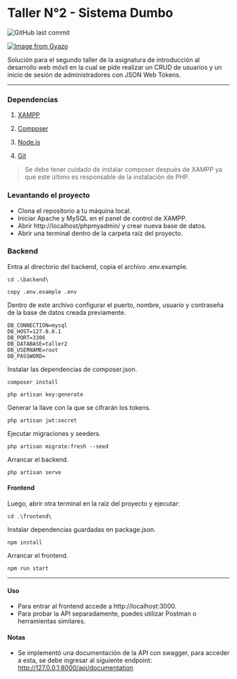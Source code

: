# Taller N°2 - Sistema Dumbo
![GitHub last commit](https://img.shields.io/github/last-commit/nico-alv/taller2-webmovil/main)

[![Image from Gyazo](https://i.gyazo.com/d583f9515331b027cf7b3ff47b8bfe70.gif)](https://gyazo.com/d583f9515331b027cf7b3ff47b8bfe70)

Solución para el segundo taller de la asignatura de introducción al desarrollo web móvil en la cual se pide realizar un CRUD de usuarios y un inicio de sesión de administradores con JSON Web Tokens.

----

### Dependencias

1. [XAMPP](https://sourceforge.net/projects/xampp/)

2. [Composer](https://getcomposer.org)

3. [Node.js](https://nodejs.org/en)

4. [Git](https://git-scm.com/downloads)

> Se debe tener cuidado de instalar composer después de XAMPP ya que este último es responsable de la instalación de PHP.

### Levantando el proyecto
- Clona el repositorio a tu máquina local.
- Iniciar Apache y MySQL en el panel de control de XAMPP.
- Abrir http://localhost/phpmyadmin/ y crear nueva base de datos.
- Abrir una terminal dentro de la carpeta raíz del proyecto. 

### Backend

Entra al directorio del backend, copia el archivo .env.example.
```
cd .\backend\ 
```
```
copy .env.example .env 
```
Dentro de este archivo configurar el puerto, nombre, usuario y contraseña de la base de datos creada previamente.
```
DB_CONNECTION=mysql
DB_HOST=127.0.0.1
DB_PORT=3306
DB_DATABASE=taller2
DB_USERNAME=root
DB_PASSWORD=
```
Instalar las dependencias de composer.json.
```
composer install
```
```
php artisan key:generate
```
Generar la llave con la que se cifrarán los tokens.
```
php artisan jwt:secret
```
Ejecutar migraciones y seeders.
```
php artisan migrate:fresh --seed
```
Arrancar el backend.
```
php artisan serve
```

#### Frontend
Luego, abrir otra terminal en la raiz del proyecto y ejecutar:
```
cd .\frontend\
```
Instalar dependencias guardadas en package.json.
```
npm install
```
Arrancar el frontend.
```
npm run start
```

----

#### Uso
- Para entrar al frontend accede a http://localhost:3000.
- Para probar la API separadamente, puedes utilizar Postman o herramientas similares.

#### Notas
- Se implementó una documentación de la API con swagger, para acceder a esta, se debe ingresar al siguiente endpoint:
http://127.0.0.1:8000/api/documentation
